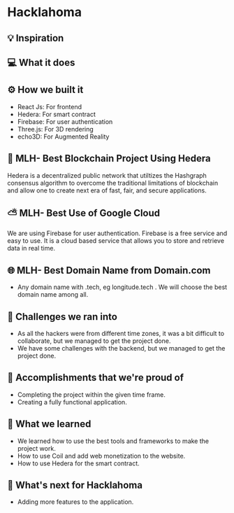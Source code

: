 # Hacklahoma

## 💡 Inspiration

## 💻 What it does

## ⚙️ How we built it

- React Js: For frontend
- Hedera: For smart contract
- Firebase: For user authentication
- Three.js: For 3D rendering
- echo3D: For Augmented Reality

## 🔐 MLH- Best Blockchain Project Using Hedera

Hedera is a decentralized public network that utiltizes the Hashgraph consensus algorithm to overcome the traditional limitations of blockchain and allow one to create next era of fast, fair, and secure applications.

## ⛅ MLH- Best Use of Google Cloud

We are using Firebase for user authentication. Firebase is a free service and easy to use. It is a cloud based service that allows you to store and retrieve data in real time.

## 🌐 MLH- Best Domain Name from Domain.com

- Any domain name with .tech, eg longitude.tech . We will choose the best domain name among all.

## 🧠 Challenges we ran into

- As all the hackers were from different time zones, it was a bit difficult to collaborate, but we managed to get the project done.
- We have some challenges with the backend, but we managed to get the project done.

## 🏅 Accomplishments that we're proud of

- Completing the project within the given time frame.
- Creating a fully functional application.

## 📖 What we learned

- We learned how to use the best tools and frameworks to make the project work.
- How to use Coil and add web monetization to the website.
- How to use Hedera for the smart contract.

## 🚀 What's next for Hacklahoma

- Adding more features to the application.
